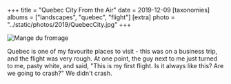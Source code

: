 +++
title = "Quebec City From the Air"
date = 2019-12-09
[taxonomies]
albums = ["landscapes", "quebec", "flight"]
[extra]
photo = "../static/photos/2019/QuebecCity.jpg"
+++

![](/photos/2019/QuebecCity.jpg "Mange du fromage")

Quebec is one of my favourite places to visit - this was on a business trip, and the flight was very rough. At
one point, the guy next to me just turned to me, pasty white, and said, "This is my first flight. Is it always
like this? Are we going to crash?" We didn't crash.
